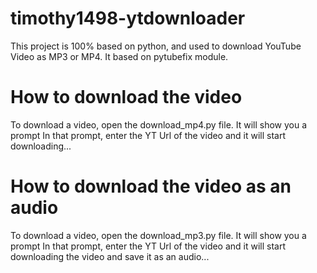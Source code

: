 # timothy1498-ytdownloader 

This project is 100% based on python, and used to download 
YouTube Video as MP3 or MP4. It based on pytubefix module.

# How to download the video

To download a video, open the download_mp4.py file. It will show you a prompt
In that prompt, enter the YT Url of the video and it will start downloading...

# How to download the video as an audio

To download a video, open the download_mp3.py file. It will show you a prompt
In that prompt, enter the YT Url of the video and it will start downloading the video
and save it as an audio...
